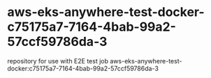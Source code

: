 # aws-eks-anywhere-test-docker-c75175a7-7164-4bab-99a2-57ccf59786da-3
repository for use with E2E test job aws-eks-anywhere-test-docker:c75175a7-7164-4bab-99a2-57ccf59786da-3
